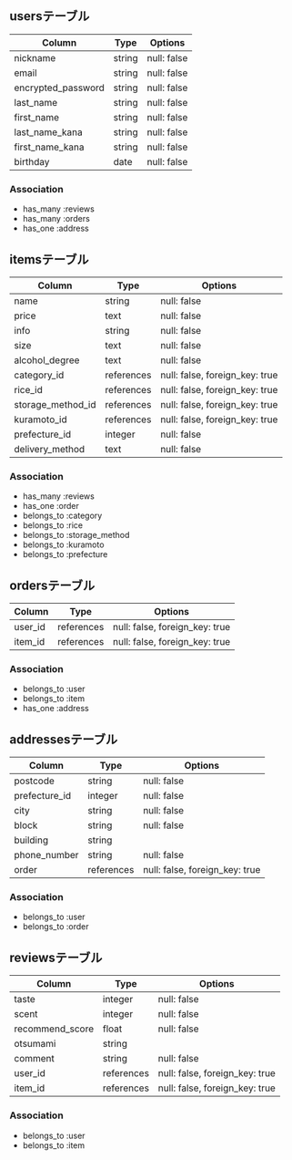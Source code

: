 ## usersテーブル

| Column              | Type       | Options     |
| ------------------- | ---------- | ----------- |
| nickname            | string     | null: false |
| email               | string     | null: false |
| encrypted_password  | string     | null: false |
| last_name           | string     | null: false |
| first_name          | string     | null: false |
| last_name_kana      | string     | null: false |
| first_name_kana     | string     | null: false |
| birthday            | date       | null: false |

### Association
- has_many :reviews
- has_many :orders
- has_one :address

## itemsテーブル
| Column             | Type         | Options                         |
| ------------------ | ------------ | ------------------------------- |
| name               | string       | null: false                     |
| price              | text         | null: false                     |
| info               | string       | null: false                     |
| size               | text         | null: false                     |
| alcohol_degree     | text         | null: false                     |
| category_id        | references   | null: false, foreign_key: true  |
| rice_id            | references   | null: false, foreign_key: true  |
| storage_method_id  | references   | null: false, foreign_key: true  |
| kuramoto_id        | references   | null: false, foreign_key: true  |
| prefecture_id      | integer      | null: false                     |
| delivery_method    | text         | null: false                     |

### Association
- has_many :reviews
- has_one :order
- belongs_to :category
- belongs_to :rice
- belongs_to :storage_method
- belongs_to :kuramoto
- belongs_to :prefecture

## ordersテーブル
| Column        | Type       | Options                         |
| ------------- | ---------- | ------------------------------- |
| user_id       | references | null: false, foreign_key: true  |
| item_id       | references | null: false, foreign_key: true  |

### Association
- belongs_to :user
- belongs_to :item
- has_one    :address

## addressesテーブル
| Column           | Type       | Options                         |
| ---------------- | ---------- | ------------------------------- |
| postcode         | string     | null: false                     |
| prefecture_id    | integer    | null: false                     |
| city             | string     | null: false                     |
| block            | string     | null: false                     |
| building         | string     |                                 |
| phone_number     | string     | null: false                     |
| order            | references | null: false, foreign_key: true  |

### Association
- belongs_to :user
- belongs_to :order

## reviewsテーブル
| Column           | Type       | Options                         |
| ---------------- | ---------- | ------------------------------- |
| taste            | integer    | null: false                     |
| scent            | integer    | null: false                     |
| recommend_score  | float      | null: false                     |
| otsumami         | string     |                                 |
| comment          | string     | null: false                     |
| user_id          | references | null: false, foreign_key: true  |
| item_id          | references | null: false, foreign_key: true  |

### Association
- belongs_to :user
- belongs_to :item